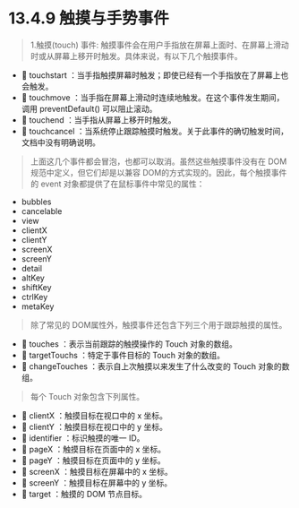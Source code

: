 # 13.4.9 触摸与手势事件

> 1.触摸(touch) 事件: 触摸事件会在用户手指放在屏幕上面时、在屏幕上滑动时或从屏幕上移开时触发。具体来说，有以下几个触摸事件。
-  touchstart ：当手指触摸屏幕时触发；即使已经有一个手指放在了屏幕上也会触发。
-  touchmove ：当手指在屏幕上滑动时连续地触发。在这个事件发生期间，调用 preventDefault()
可以阻止滚动。
-  touchend ：当手指从屏幕上移开时触发。
-  touchcancel ：当系统停止跟踪触摸时触发。关于此事件的确切触发时间，文档中没有明确说明。

> 上面这几个事件都会冒泡，也都可以取消。虽然这些触摸事件没有在 DOM 规范中定义，但它们却是以兼容 DOM的方式实现的。因此，每个触摸事件的 event 对象都提供了在鼠标事件中常见的属性：
- bubbles
- cancelable
- view
- clientX
- clientY
- screenX
- screenY
- detail
- altKey
- shiftKey
- ctrlKey
- metaKey

> 除了常见的 DOM属性外，触摸事件还包含下列三个用于跟踪触摸的属性。
-  touches ：表示当前跟踪的触摸操作的 Touch 对象的数组。
-  targetTouchs ：特定于事件目标的 Touch 对象的数组。
-  changeTouches ：表示自上次触摸以来发生了什么改变的 Touch 对象的数组。

> 每个 Touch 对象包含下列属性。
-  clientX ：触摸目标在视口中的 x 坐标。
-  clientY ：触摸目标在视口中的 y 坐标。
-  identifier ：标识触摸的唯一 ID。
-  pageX ：触摸目标在页面中的 x 坐标。
-  pageY ：触摸目标在页面中的 y 坐标。
-  screenX ：触摸目标在屏幕中的 x 坐标。
-  screenY ：触摸目标在屏幕中的 y 坐标。
-  target ：触摸的 DOM 节点目标。
